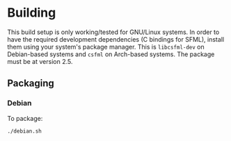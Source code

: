 # Building

This build setup is only working/tested for GNU/Linux systems. In order to have the required development dependencies (C bindings for SFML), install them using your system's package manager. This is `libcsfml-dev` on Debian-based systems and `csfml` on Arch-based systems. The package must be at version 2.5.

## Packaging

### Debian

To package:
```SH
./debian.sh
```